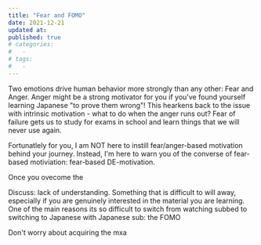 ```yaml
---
title: "Fear and FOMO"
date: 2021-12-21
updated at: 
published: true
# categories:
#   - 
# tags:
#   - 
---
```

Two emotions drive human behavior more strongly than any other: Fear and Anger. Anger might be a strong motivator for you if you've found yourself learning Japanese "to prove them wrong"! This hearkens back to the issue with intrinsic motivation - what to do when the anger runs out? Fear of failure gets us to study for exams in school and learn things that we will never use again. 

Fortunatlely for you, I am NOT here to instill fear/anger-based motivation behind your journey. Instead, I'm here to warn you of the converse of fear-based motiviation: fear-based DE-motivation. 

Once you ovecome the




Discuss: lack of understanding. Something that is difficult to will away, especially if you are genuinely interested in the material you are learning. One of the main reasons its so difficult to switch from watching subbed to switching to Japanese with Japanese sub: the FOMO

Don't worry about acquiring the mxa